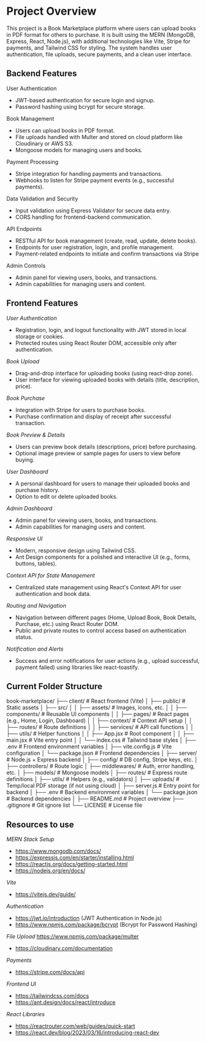 # Project Overview

This project is a Book Marketplace platform where users can upload books in PDF format for others to purchase. It is built using the MERN (MongoDB, Express, React, Node.js), with additional technologies like Vite, Stripe for payments, and Tailwind CSS for styling. The system handles user authentication, file uploads, secure payments, and a clean user interface.

## Backend Features

User Authentication

* JWT-based authentication for secure login and signup. 
* Password hashing using bcrypt for secure storage. 

Book Management

* Users can upload books in PDF format. 
* File uploads handled with Multer and stored on cloud platform like Cloudinary or AWS S3. 
* Mongoose models for managing users and books.

Payment Processing

* Stripe integration for handling payments and transactions.
* Webhooks to listen for Stripe payment events (e.g., successful payments).

Data Validation and Security 

* Input validation using Express Validator for secure data entry.
* CORS handling for frontend-backend communication.

API Endpoints

* RESTful API for book management (create, read, update, delete books).
* Endpoints for user registration, login, and profile management.
* Payment-related endpoints to initiate and confirm transactions via Stripe

Admin Controls

* Admin panel for viewing users, books, and transactions.
* Admin capabilities for managing users and content.

## Frontend Features

*User Authentication*

* Registration, login, and logout functionality with JWT stored in local storage or cookies.
* Protected routes using React Router DOM, accessible only after authentication.

*Book Upload*

* Drag-and-drop interface for uploading books (using react-drop zone).
* User interface for viewing uploaded books with details (title, description, price).

*Book Purchase*

* Integration with Stripe for users to purchase books.
* Purchase confirmation and display of receipt after successful transaction.

*Book Preview & Details*

* Users can preview book details (descriptions, price) before purchasing.
* Optional image preview or sample pages for users to view before buying.

*User Dashboard*

* A personal dashboard for users to manage their uploaded books and purchase history.
* Option to edit or delete uploaded books.

*Admin Dashboard*

* Admin panel for viewing users, books, and transactions.
* Admin capabilities for managing users and content.

*Responsive UI*

* Modern, responsive design using Tailwind CSS.
* Ant Design components for a polished and interactive UI (e.g., forms, buttons, tables).

*Context API for State Management*

* Centralized state management using React's Context API for user authentication and book data.

*Routing and Navigation*

* Navigation between different pages (Home, Upload Book, Book Details, Purchase, etc.) using React Router DOM.
* Public and private routes to control access based on authentication status.

*Notification and Alerts*

* Success and error notifications for user actions (e.g., upload successful, payment failed) using libraries like react-toastify.

## Current Folder Structure 

book-marketplace/
├── client/                         # React frontend (Vite)
│   ├── public/                     # Static assets
│   ├── src/
│   │   ├── assets/                 # Images, icons, etc.
│   │   ├── components/             # Reusable UI components
│   │   ├── pages/                  # React pages (e.g., Home, Login, Dashboard)
│   │   ├── context/                # Context API setup
│   │   ├── routes/                 # Route definitions
│   │   ├── services/               # API call functions
│   │   ├── utils/                  # Helper functions
│   │   ├── App.jsx                 # Root component
│   │   ├── main.jsx                # Vite entry point
│   │   └── index.css               # Tailwind base styles
│   ├── .env                        # Frontend environment variables
│   ├── vite.config.js              # Vite configuration
│   └── package.json                # Frontend dependencies
│
├── server/                         # Node.js + Express backend
│   ├── config/                     # DB config, Stripe keys, etc.
│   ├── controllers/                # Route logic
│   ├── middlewares/               # Auth, error handling, etc.
│   ├── models/                     # Mongoose models
│   ├── routes/                    # Express route definitions
│   ├── utils/                      # Helpers (e.g., validators)
│   ├── uploads/                    # Temp/local PDF storage (if not using cloud)
│   ├── server.js                   # Entry point for backend
│   ├── .env                        # Backend environment variables
│   └── package.json                # Backend dependencies
│
├── README.md                       # Project overview
├── .gitignore                      # Git ignore list
└── LICENSE                         # License file

## Resources to use

_MERN Stack Setup_

- https://www.mongodb.com/docs/
- https://expressjs.com/en/starter/installing.html
- https://reactjs.org/docs/getting-started.html
- https://nodejs.org/en/docs/

_Vite_

- https://vitejs.dev/guide/

_Authentication_

- https://jwt.io/introduction (JWT Authentication in Node.js)
- https://www.npmjs.com/package/bcrypt (Bcrypt for Password Hashing)

_File Upload_
https://www.npmjs.com/package/multer

- https://cloudinary.com/documentation

_Payments_

- https://stripe.com/docs/api

_Frontend UI_

- https://tailwindcss.com/docs
- https://ant.design/docs/react/introduce

_React Libraries_

- https://reactrouter.com/web/guides/quick-start 
- https://react.dev/blog/2023/03/16/introducing-react-dev
